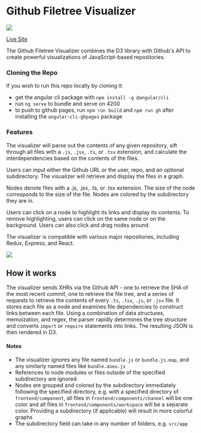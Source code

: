 # Github Filetree Visualizer

![](https://thumbs.gfycat.com/MeatyRecklessButterfly-size_restricted.gif)

[Live Site](https://hanhee-song.github.io/github-visualizer/)

The Github Filetree Visualizer combines the D3 library with Github's API to create powerful visualizations of JavaScript-based repositories.

### Cloning the Repo

If you wish to run this repo locally by cloning it:
* get the angular cli package with ```npm install -g @angular/cli```
* run ```ng serve``` to bundle and serve on 4200
* to push to github pages, run ```npm run build``` and ```npm run gh``` after installing the ```angular-cli-ghpages``` package

### Features

The visualizer will parse out the contents of any given repository, sift through all files with a ```.js```, ```.jsx```, ```.ts```, or ```.tsx``` extension, and calculate the interdependencies based on the contents of the files.

Users can input either the Github URL or the user, repo, and an optional subdirectory. The visualizer will retrieve and display the files in a graph.

Nodes denote files with a .js, .jsx, .ts, or .tsx extension. The size of the node corresponds to the size of the file. Nodes are colored by the subdirectory they are in.

Users can click on a node to highlight its links and display its contents. To remove highlighting, users can click on the same node or on the background. Users can also click and drag nodes around.

The visualizer is compatible with various major repositories, including Redux, Express, and React.

![](https://thumbs.gfycat.com/DeliriousFarflungAquaticleech-size_restricted.gif)

## How it works

The visualizer sends XHRs via the Github API - one to retrieve the SHA of the most recent commit, one to retrieve the file tree, and a series of requests to retrieve the contents of every ```.ts```, ```.tsx```, ```.js```, or ```.jsx``` file. It stores each file as a node and examines file dependencies to construct links between each file. Using a combination of data structures, memoization, and regex, the parser rapidly determines the tree structure and converts ```import``` or ```require``` statements into links. The resulting JSON is then rendered in D3.

#### Notes

* The visualizer ignores any file named ```bundle.js``` or ```bundle.js.map```, and any similarly named files like ```bundle.aoeu.js```
* References to node modules or files outside of the specified subdirectory are ignored
* Nodes are grouped and colored by the subdirectory immediately following the specified directory, e.g. with a specified directory of ```frontend/component```, all files in ```frontend/components/channel``` will be one color and all files in ```frontend/components/workspace``` will be a separate color. Providing a subdirectory (if applicable) will result in more colorful graphs
* The subdirectory field can take in any number of folders, e.g. ```src/app```
